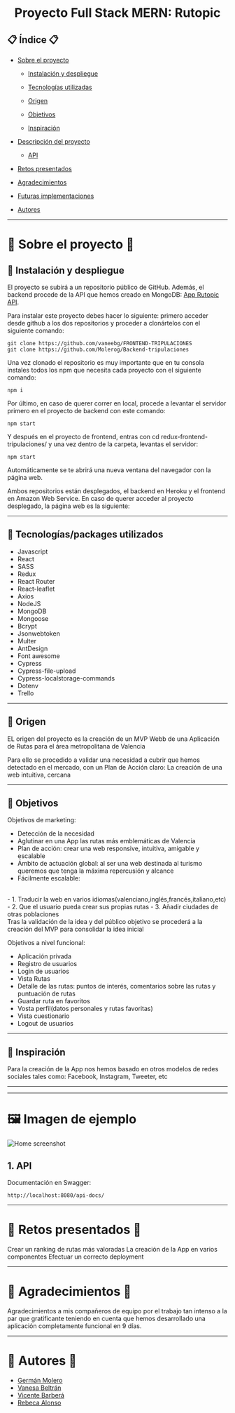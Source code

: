 #  <center> Proyecto Full Stack MERN: Rutopic </center> 


 ## :clipboard: Índice :clipboard:

 - [Sobre el proyecto](#bookmarktabs-sobre-el-proyecto-bookmarktabs)

    - [Instalación y despliegue](#nutandbolt-instalación-y-despliegue)

    - [Tecnologías utilizadas](#wrench-tecnologiaspackages-utilizados)

    - [Origen](#dart-origen)

    - [Objetivos](#pushpin-objetivos)

    - [Inspiración](#cinema-inspiración)

- [Descripción del proyecto](#greenbook-descripción-del-proyecto-greenbook)

    - [API](#1-api)


- [Retos presentados](#dart-retos-presentados-dart)


- [Agradecimientos](#agradecimientos)

- [Futuras implementaciones](#blacknib-futuras-implementaciones-blacknib)

- [Autores](#raisedhands-autor-raisedhands)

------------------

# :bookmark_tabs: Sobre el proyecto :bookmark_tabs:


## :nut_and_bolt: Instalación y despliegue 

El proyecto se subirá a un repositorio público de GitHub.
Además, el backend procede de la API que hemos creado en MongoDB: [App Rutopic API](https://github.com/Molerog/Backend-tripulaciones).

Para instalar este proyecto debes hacer lo siguiente: primero acceder desde github a los dos repositorios y proceder a clonártelos con el siguiente comando:
````
git clone https://github.com/vaneebg/FRONTEND-TRIPULACIONES
git clone https://github.com/Molerog/Backend-tripulaciones
````
Una vez clonado el repositorio es muy importante que en tu consola instales todos los npm que necesita cada proyecto con el siguiente comando: 
````
npm i
````


Por último, en caso de querer correr en local, procede a levantar el servidor primero en el proyecto de backend con este comando:
```
npm start
```
Y después en el proyecto de frontend, entras con cd redux-frontend-tripulaciones/ y una vez dentro de la carpeta, levantas el servidor:
```
npm start
```

Automáticamente se te abrirá una nueva ventana del navegador con la página web.

Ambos repositorios están desplegados, el backend en Heroku y el frontend en Amazon Web Service. En caso de querer acceder al proyecto desplegado, la página web es la siguiente:



---------
## :wrench: Tecnologías/packages utilizados 
- Javascript
- React
- SASS
- Redux
- React Router
- React-leaflet
- Axios
- NodeJS
- MongoDB
- Mongoose
- Bcrypt
- Jsonwebtoken
- Multer
- AntDesign
- Font awesome
- Cypress
- Cypress-file-upload
- Cypress-localstorage-commands
- Dotenv
- Trello




------

## :dart: Origen 

EL origen del proyecto es la creación de un MVP Webb de una Aplicación de Rutas para el área metropolitana de Valencia

Para ello se procedido a validar una necesidad a cubrir que hemos detectado en el mercado, con un Plan de Acción claro: La creación de una web intuitiva, cercana

----

## :pushpin: Objetivos 

Objetivos de marketing:
* Detección de la necesidad
* Aglutinar en una App las rutas más emblemáticas de Valencia
* Plan de acción: crear una web responsive, intuitiva, amigable y escalable
* Ámbito de actuación global: al ser una web destinada al turismo queremos que tenga la máxima repercusión y alcance
* Fácilmente escalable: 
<br>
    - 1. Traducir la web en varios idiomas(valenciano,inglés,francés,italiano,etc)
    - 2. Que el usuario pueda crear sus propias rutas
    - 3. Añadir ciudades de otras poblaciones

<br>
Tras la validación de la idea y del público objetivo se procederá a la creación del MVP para consolidar la idea inicial

<br>

Objetivos a nivel funcional:
* Aplicación privada
* Registro de usuarios
* Login de usuarios
* Vista Rutas
* Detalle de las rutas: puntos de interés, comentarios sobre las rutas y puntuación de rutas
* Guardar ruta en favoritos
* Vosta perfil(datos personales y rutas favoritas)
* Vista cuestionario
* Logout de usuarios


-----


## :cinema: Inspiración 

Para la creación de la App nos hemos basado en otros modelos de redes sociales tales como: Facebook, Instagram, Tweeter, etc


----------

----------

# :framed_picture:  Imagen de ejemplo

![Home screenshot](./src/assets/RutaMain.jpg)


## 1. API

Documentación en Swagger:
````
http://localhost:8080/api-docs/
````


--------
# :dart: Retos presentados :dart:

Crear un ranking de rutas más valoradas
La creación de la App en varios componentes
Efectuar un correcto deployment




--------
# :purple_heart: Agradecimientos :purple_heart:

Agradecimientos a mis compañeros de equipo por el trabajo tan intenso a la par que gratificante teniendo en cuenta que hemos desarrollado una aplicación completamente funcional en 9 días.

-----------
# :raised_hands: Autores :raised_hands:

- [Germán Molero](https://github.com/Molerog)
- [Vanesa Beltrán](https://github.com/vaneebg)
- [Vicente Barberá](https://github.com/Vincecoorp21)
- [Rebeca Alonso](https://github.com/RebecaASuesta)